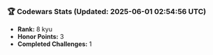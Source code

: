 ### 🏆 Codewars Stats (Updated: 2025-06-01 02:54:56 UTC)

- **Rank:** 8 kyu
- **Honor Points:** 3
- **Completed Challenges:** 1
